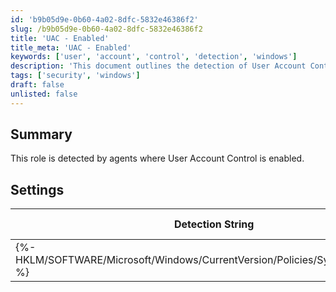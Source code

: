 ```yaml
---
id: 'b9b05d9e-0b60-4a02-8dfc-5832e46386f2'
slug: /b9b05d9e-0b60-4a02-8dfc-5832e46386f2
title: 'UAC - Enabled'
title_meta: 'UAC - Enabled'
keywords: ['user', 'account', 'control', 'detection', 'windows']
description: 'This document outlines the detection of User Account Control (UAC) settings on Windows 10 systems through specific registry checks performed by agents. It includes the detection string, comparator, result, and applicable operating systems.'
tags: ['security', 'windows']
draft: false
unlisted: false
---
```


## Summary

This role is detected by agents where User Account Control is enabled.

## Settings

| Detection String                                                  | Comparator | Result | Applicable OS |
|------------------------------------------------------------------|------------|--------|----------------|
| \{%-HKLM/SOFTWARE/Microsoft/Windows/CurrentVersion/Policies/System:EnableLUA-%} | Equals     | 1      | Windows 10     |
